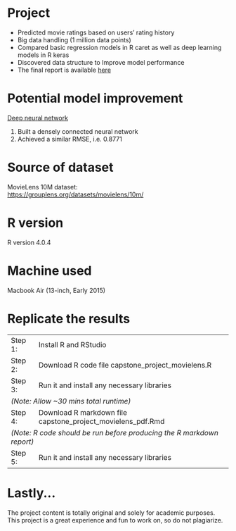 # Project
- Predicted movie ratings based on users’ rating history
- Big data handling (1 million data points)
- Compared basic regression models in R caret as well as deep learning models in R keras
- Discovered data structure to Improve model performance
- The final report is available <a href="https://drive.google.com/file/d/1Ot0fehDgJmGsgI7cjJ-O4jLypfUefu0W/view?usp=sharing">here</a>

# Potential model improvement
<a href="https://github.com/kh-w/movielens_rating_prediction/blob/main/deep_neural_network_regression.R">Deep neural network</a>
1) Built a densely connected neural network
2) Achieved a similar RMSE, i.e. 0.8771

# Source of dataset
MovieLens 10M dataset:<br>
https://grouplens.org/datasets/movielens/10m/<br>

# R version
R version 4.0.4

# Machine used
Macbook Air (13-inch, Early 2015)

# Replicate the results
<table>
  <tr>
    <td>Step 1:</td>
    <td>Install R and RStudio</td>
  </tr>
  <tr>
    <td>Step 2:</td>
    <td>Download R code file capstone_project_movielens.R</td>
  </tr>
  <tr>
    <td>Step 3:</td>
    <td>Run it and install any necessary libraries</td>
  </tr>
  <tr>
    <td colspan="2"><i>(Note: Allow ~30 mins total runtime)</i></td>
  </tr>
  <tr>
    <td>Step 4:</td>
    <td>Download R markdown file capstone_project_movielens_pdf.Rmd</td>
  </tr>
  <tr>
    <td colspan="2"><i>(Note: R code should be run before producing the R markdown report)</td>
  </tr>
  <tr>
    <td>Step 5:</td>
    <td>Run it and install any necessary libraries</td>
  </tr>
</table>

# Lastly...
The project content is totally original and solely for academic purposes.<br>
This project is a great experience and fun to work on, so do not plagiarize.
